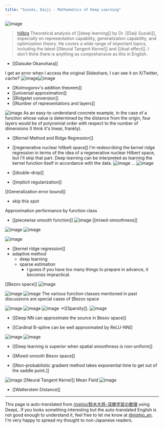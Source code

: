 ```yaml
---
title: "Suzuki, Daiji - Mathematics of Deep Learning"
---
```


![image](https://gyazo.com/9eb4355e2d576490e8ed810b29f2d732/thumb/1000)

> [hillbig](https://x.com/hillbig/status/1158640092317020160) Theoretical analysis of [[deep learning]] by Dr. [[Daiji Suzuki]], especially on representation capability, generalization capability, and optimization theory. He covers a wide range of important topics, including the latest [[Neural Tangent Kernel]] and [[dual effect]]. I don't think there is anything as comprehensive as this in English.
- [[Daisuke Okanohara]]

I get an error when I access the original Slideshare, I can see it on X/Twitter, cache?
![image](https://gyazo.com/67a306cd676616557e1b7f2aef5f4a46/thumb/1000)![image](https://gyazo.com/91bb95807b70a093ab6e502e77183bfb/thumb/1000)
- [[Kolmogorov's addition theorem]]
- [[universal approximation]]
- [[Ridgelet conversion]]
- [[Number of representations and layers]]

![image](https://gyazo.com/81c47eba5249bf7a67c78a1f9c059646/thumb/1000)
As an easy-to-understand concrete example, in the case of a function whose value is determined by the distance from the origin, four layers would be of polynomial order with respect to the number of dimensions (I think it's linear, frankly).

- [[Kernel Method and Ridge Regression]]
- [[regenerative nuclear hillbelt space]]
I'm redescribing the kernel ridge regression in terms of the idea of a regenerative nuclear Hilbert space, but I'll skip that part.
Deep learning can be interpreted as learning the kernel function itself in accordance with the data.
![image](https://gyazo.com/559eee2c77c2faabcbfb3bb4388510ed/thumb/1000)
...
![image](https://gyazo.com/80bc5f45abdf998da8cc85537a1eccd5/thumb/1000)
- [[double-drop]]

- [[implicit regularization]]

[[Generalization error bound]]
- skip this spot

Approximation performance by function class

- [[piecewise smooth function]]
![image](https://gyazo.com/c00662aa291b6c2f43a9bb31b8971516/thumb/1000)
[[mixed-smoothness]]

![image](https://gyazo.com/ab6fcaef4375e2fd5cb35ac9b67ce914/thumb/1000)
![image](https://gyazo.com/12f8bab940df517a48c17bc1790f6794/thumb/1000)

![image](https://gyazo.com/71e2a50728f2efb8eb73288bcf086f6e/thumb/1000)
- [[kernel ridge regression]]
- adaptive method
    - deep learning
    - sparse estimation
        - I guess if you have too many things to prepare in advance, it becomes impractical.

[[Bezov space]]
![image](https://gyazo.com/0e64538bcf2dbcaa22bc9756d52f21cc/thumb/1000)

![image](https://gyazo.com/b109a40895945675dc80d9a21dd3262d/thumb/1000)
![image](https://gyazo.com/b8de7edc8b5ffb8bdc6e4645cf40d904/thumb/1000)
The various function classes mentioned in past discussions are special cases of [Bezov space

![image](https://gyazo.com/1e444edc999820b1513eed7128bc05a0/thumb/1000)
![image](https://gyazo.com/b6700e9f6e38b23a4a2d998ff3096101/thumb/1000)
![image](https://gyazo.com/417c9adfc08d6f1968519f715a76e1d9/thumb/1000)
→[[Sparsity]].
![image](https://gyazo.com/73f00defbc6ede271105ea5fa0fe2372/thumb/1000)

- [[Deep NN can approximate the source in Besov space]]

- [[Cardinal B-spline can be well approximated by ReLU-NN]]


![image](https://gyazo.com/ff1bdd3dac6e15926b05534bd189f812/thumb/1000)
![image](https://gyazo.com/e81cdac1d099c519afd93056d04d7ca8/thumb/1000)

- [[Deep learning is superior when spatial smoothness is non-uniform]]
- [[Mixed-smooth Besov space]]

- [[Non-probabilistic gradient method takes exponential time to get out of the saddle point.]]

![image](https://gyazo.com/d7195cb5e0d60b3058f8715d9a77ec60/thumb/1000)
[[Neural Tangent Kernel]]
Mean Field
![image](https://gyazo.com/38423f31f4c743520a0977cece288c06/thumb/1000)
- [[Watterstein Distance]]

---
This page is auto-translated from [/nishio/鈴木大慈-深層学習の数理](https://scrapbox.io/nishio/鈴木大慈-深層学習の数理) using DeepL. If you looks something interesting but the auto-translated English is not good enough to understand it, feel free to let me know at [@nishio_en](https://twitter.com/nishio_en). I'm very happy to spread my thought to non-Japanese readers.
